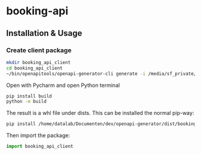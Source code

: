 # booking-api

## Installation & Usage

### Create client package

```bash
mkdir booking_api_client
cd booking_api_client
~/bin/openapitools/openapi-generator-cli generate -i /media/sf_private/api/booking.json -g python --package-name booking_api_client
```
Open with Pycharm and open Python terminal

```bash
pip install build 
python -m build
```

The result is a whl file under dists. This can be installed the normal pip-way:
```sh
pip install /home/datalab/Documenten/dev/openapi-generator/dist/booking_api_client-1.0.0-py3-none-any.whl
```

Then import the package:
```python
import booking_api_client
```
